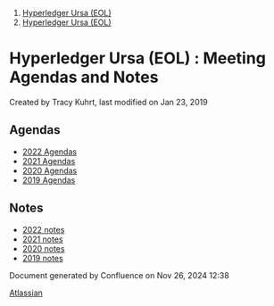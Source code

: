 1. [Hyperledger Ursa (EOL)](index.html)
2. [Hyperledger Ursa (EOL)](19595269.html)

# Hyperledger Ursa (EOL) : Meeting Agendas and Notes

Created by Tracy Kuhrt, last modified on Jan 23, 2019

## Agendas

- [2022 Agendas](2022-Agendas_19612150.html)
- [2021 Agendas](2021-Agendas_19612025.html)
- [2020 Agendas](2020-Agendas_19611908.html)
- [2019 Agendas](2019-Agendas_19611656.html)

## Notes

- [2022 notes](2022-notes_19612152.html)
- [2021 notes](2021-notes_19612027.html)
- [2020 notes](2020-notes_19611911.html)
- [2019 notes](2019-notes_19611718.html)

Document generated by Confluence on Nov 26, 2024 12:38

[Atlassian](http://www.atlassian.com/)
